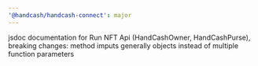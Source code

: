 ```yaml
---
'@handcash/handcash-connect': major
---
```


jsdoc documentation for Run NFT Api (HandCashOwner, HandCashPurse), breaking changes: method imputs generally objects instead of multiple function parameters
